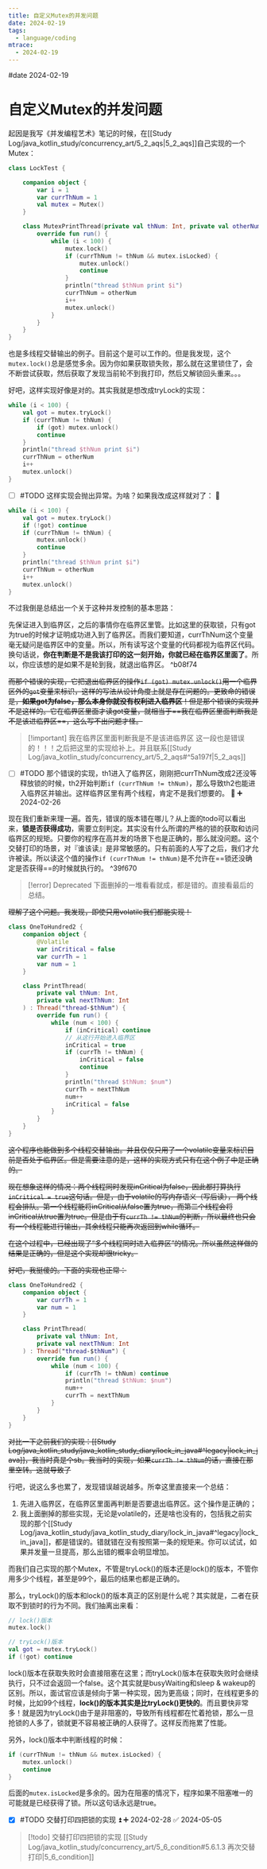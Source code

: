 ```yaml
---
title: 自定义Mutex的并发问题
date: 2024-02-19
tags:
  - language/coding
mtrace:
  - 2024-02-19
---
```


#date 2024-02-19

# 自定义Mutex的并发问题

起因是我写《并发编程艺术》笔记的时候，在[[Study Log/java_kotlin_study/concurrency_art/5_2_aqs|5_2_aqs]]自己实现的一个Mutex：

```kotlin
class LockTest {

    companion object {
        var i = 1
        var currThNum = 1
        val mutex = Mutex()
    }

    class MutexPrintThread(private val thNum: Int, private val otherNum: Int) : Thread("mutex-thread-$thNum") {
        override fun run() {
            while (i < 100) {
                mutex.lock()
                if (currThNum != thNum && mutex.isLocked) {
                    mutex.unlock()
                    continue
                }
                println("thread $thNum print $i")
                currThNum = otherNum
                i++
                mutex.unlock()
            }
        }
    }
}
```

也是多线程交替输出的例子。目前这个是可以工作的。但是我发现，这个`mutex.lock()`总是感觉多余。因为你如果获取锁失败，那么就在这里锁住了，会不断尝试获取，然后获取了发现当前轮不到我打印，然后又解锁回头重来。。。

好吧，这样实现好像是对的。其实我就是想改成tryLock的实现：

```kotlin
while (i < 100) {
	val got = mutex.tryLock()
	if (currThNum != thNum) {
		if (got) mutex.unlock()
		continue
	}
	println("thread $thNum print $i")
	currThNum = otherNum
	i++
	mutex.unlock()
}
```

- [ ] #TODO 这样实现会抛出异常。为啥？如果我改成这样就对了： 🔼

```kotlin
while (i < 100) {
	val got = mutex.tryLock()
	if (!got) continue
	if (currThNum != thNum) {
		mutex.unlock()
		continue
	}
	println("thread $thNum print $i")
	currThNum = otherNum
	i++
	mutex.unlock()
}
```

不过我倒是总结出一个关于这种并发控制的基本思路：

先保证进入到临界区，之后的事情你在临界区里管。比如这里的获取锁，只有got为true的时候才证明成功进入到了临界区。而我们要知道，currThNum这个变量毫无疑问是临界区中的变量。所以，所有读写这个变量的代码都视为临界区代码。换句话说，**你在判断是不是我该打印的这一刻开始，你就已经在临界区里面了**。所以，你应该想的是如果不是轮到我，就退出临界区。 ^b08f74

~~而那个错误的实现，它把退出临界区的操作`if (got) mutex.unlock()`用一个临界区外的`got`变量来标识，这样的写法从设计角度上就是存在问题的。更致命的错误是，**如果got为false，那么本身你就没有权利进入临界区**！但是那个错误的实现并不是这样的。它在临界区里面才读got变量，就相当于==我在临界区里面判断我是不是该进临界区==，这么写不出问题才怪。~~

> [!important] 我在临界区里面判断我是不是该进临界区
> 这一段也是错误的！！！之后把这里的实现给补上。并且联系[[Study Log/java_kotlin_study/concurrency_art/5_2_aqs#^5a197f|5_2_aqs]]

- [ ] #TODO 那个错误的实现，th1进入了临界区，刚刚把currThNum改成2还没等释放锁的时候，th2开始判断`if (currThNum != thNum)`，那么导致th2也能进入临界区并输出。这样临界区里有两个线程，肯定不是我们想要的。 🔼 ➕ 2024-02-26

现在我们重新来理一遍。首先，错误的版本错在哪儿？从上面的todo可以看出来，**锁是否获得成功**，需要立刻判定。其实没有什么所谓的严格的锁的获取和访问临界区的规矩。只要你的程序在高并发的场景下也是正确的，那么就没问题。这个交替打印的场景，对『谁该读』是非常敏感的。只有前面的人写了之后，我们才允许被读。所以读这个值的操作`if (currThNum != thNum)`是不允许在==锁还没确定是否获得==的时候就执行的。 ^39f670

> [!error] Deprecated
> 下面删掉的一堆看看就成，都是错的。直接看最后的总结。

~~理解了这个问题。我发现，即使只用volatile我们都能实现！~~

```kotlin
class OneToHundred2 {
    companion object {
        @Volatile
        var inCritical = false
        var currTh = 1
        var num = 1
    }

    class PrintThread(
        private val thNum: Int,
        private val nextThNum: Int
    ) : Thread("thread-$thNum") {
        override fun run() {
            while (num < 100) {
                if (inCritical) continue
                // 从这行开始进入临界区
                inCritical = true
                if (currTh != thNum) {
                    inCritical = false
                    continue
                }
                println("thread $thNum: $num")
                currTh = nextThNum
                num++
                inCritical = false
            }
        }
    }
}
```

~~这个程序也能做到多个线程交替输出。并且仅仅只用了一个volatile变量来标识目前是否处于临界区。但是需要注意的是，这样的实现方式只有在这个例子中是正确的。~~

~~现在想象这样的情况：两个线程同时发现inCritical为false，因此都打算执行`inCritical = true`这句话。但是，由于volatile的写内存语义（写后读）， 两个线程会排队。第一个线程能将inCritical从false置为true，而第二个线程会将inCritical从true置为true。但是由于有`currTh != thNum`的判断，所以最终也只会有一个线程能进行输出，其余线程只能再次返回到while循环。~~

~~在这个过程中，已经出现了“多个线程同时进入临界区”的情况。所以虽然这样做的结果是正确的，但是这个实现却很tricky。~~

~~好吧，我挺傻的。下面的实现也正常：~~

```kotlin
class OneToHundred2 {
    companion object {
        var currTh = 1
        var num = 1
    }

    class PrintThread(
        private val thNum: Int,
        private val nextThNum: Int
    ) : Thread("thread-$thNum") {
        override fun run() {
            while (num < 100) {
                if (currTh != thNum) continue
                println("thread $thNum: $num")
                num++
                currTh = nextThNum
            }
        }
    }
}
```

~~对比一下之前我们的实现：[[Study Log/java_kotlin_study/java_kotlin_study_diary/lock_in_java#^legacy|lock_in_java]]，我当时真是个sb。我当时的实现，如果`currTh != thNum`的话，直接在那里空转。这就导致了~~

行吧，说这么多也累了，发现错误越说越多。所幸这里直接来一个总结：

1. 先进入临界区，在临界区里面再判断是否要退出临界区。这个操作是正确的；
2. 我上面删掉的那些实现，无论是volatile的，还是啥也没有的，包括我之前实现的那个[[Study Log/java_kotlin_study/java_kotlin_study_diary/lock_in_java#^legacy|lock_in_java]]，都是错误的。错就错在没有按照第一条的规矩来。你可以试试，如果并发量一旦提高，那么出错的概率会明显增加。

而我们自己实现的那个Mutex，不管是tryLock()的版本还是lock()的版本，不管你用多少个线程，甚至是99个，最后的结果也都是正确的。

那么，tryLock()的版本和lock()的版本真正的区别是什么呢？其实就是，二者在获取不到锁时的行为不同。我们抽离出来看：

```kotlin
// lock()版本
mutex.lock()
```

```kotlin
// tryLock()版本
val got = mutex.tryLock()
if (!got) continue
```

lock()版本在获取失败时会直接阻塞在这里；而tryLock()版本在获取失败时会继续执行，只不过会返回一个false。这个其实就是busyWaiting和sleep \& wakeup的区别。所以，面试官应该是倾向于第一种实现，因为更高级；同时，在线程更多的时候，比如99个线程，**lock()的版本其实是比tryLock()更快的**。而且要快非常多！就是因为tryLock()由于是非阻塞的，导致所有线程都在忙着抢锁，那么一旦抢锁的人多了，锁就更不容易被正确的人获得了。这样反而拖累了性能。

另外，lock()版本中判断线程的时候：

```kotlin
if (currThNum != thNum && mutex.isLocked) {
	mutex.unlock()
	continue
}
```

后面的`mutex.isLocked`是多余的。因为在阻塞的情况下，程序如果不阻塞唯一的可能就是已经获得了锁。所以这句话永远是true。

- [x] #TODO 交替打印四把锁的实现 ⏫ ➕ 2024-02-28 ✅ 2024-05-05

> [!todo] 交替打印四把锁的实现
> [[Study Log/java_kotlin_study/concurrency_art/5_6_condition#5.6.1.3 再次交替打印|5_6_condition]]